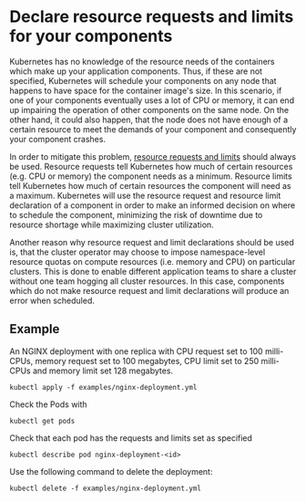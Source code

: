 # Declare resource requests and limits for your components

Kubernetes has no knowledge of the resource needs of the containers which make up your application components. Thus, if these are not specified, Kubernetes will schedule your components on any node that happens to have space for the container image's size. In this scenario, if one of your components eventually uses a lot of CPU or memory, it can end up impairing the operation of other components on the same node. On the other hand, it could also happen, that the node does not have enough of a certain resource to meet the demands of your component and consequently your component crashes.

In order to mitigate this problem, [resource requests and limits](https://kubernetes.io/docs/concepts/configuration/manage-resources-containers/) should always be used. Resource requests tell Kubernetes how much of certain resources (e.g. CPU or memory) the component needs as a minimum. Resource limits tell Kubernetes how much of certain resources the component will need as a maximum. Kubernetes will use the resource request and resource limit declaration of a component in order to make an informed decision on where to schedule the component, minimizing the risk of downtime due to resource shortage while maximizing cluster utilization.

Another reason why resource request and limit declarations should be used is, that the cluster operator may choose to impose namespace-level resource quotas on compute resources (i.e. memory and CPU) on particular clusters. This is done to enable different application teams to share a cluster without one team hogging all cluster resources. In this case, components which do not make resource request and limit declarations will produce an error when scheduled.

## Example

An NGINX deployment with one replica with CPU request set to 100 milli-CPUs, memory request set to 100 megabytes, CPU limit set to 250 milli-CPUs and memory limit set 128 megabytes.

```
kubectl apply -f examples/nginx-deployment.yml
```

Check the Pods with

```
kubectl get pods
```

Check that each pod has the requests and limits set as specified

```
kubectl describe pod nginx-deployment-<id>
```

Use the following command to delete the deployment:

```
kubectl delete -f examples/nginx-deployment.yml
```
